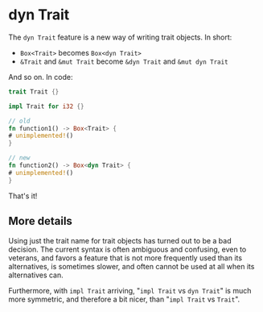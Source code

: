 # dyn Trait

The `dyn Trait` feature is a new way of writing trait objects. In short:

* `Box<Trait>` becomes `Box<dyn Trait>`
* `&Trait` and `&mut Trait` become `&dyn Trait` and `&mut dyn Trait`

And so on. In code:

```rust
trait Trait {}

impl Trait for i32 {}

// old
fn function1() -> Box<Trait> {
# unimplemented!()
}

// new
fn function2() -> Box<dyn Trait> {
# unimplemented!()
}
```

That's it!

## More details

Using just the trait name for trait objects has turned out to be a bad
decision. The current syntax is often ambiguous and confusing, even to
veterans, and favors a feature that is not more frequently used than its
alternatives, is sometimes slower, and often cannot be used at all when its
alternatives can.

Furthermore, with `impl Trait` arriving, "`impl Trait` vs `dyn Trait`" is much
more symmetric, and therefore a bit nicer, than "`impl Trait` vs `Trait`".